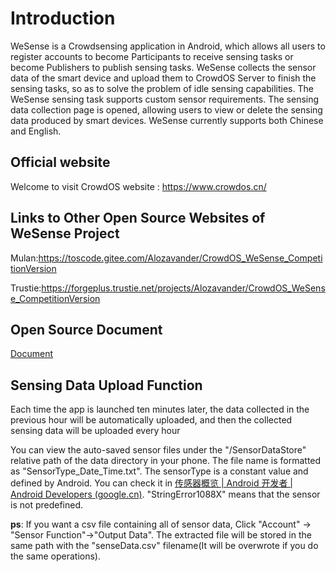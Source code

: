 # Introduction

WeSense is a Crowdsensing application in Android, which allows all users to register accounts to become Participants to receive sensing tasks or become Publishers to publish sensing tasks. WeSense collects the sensor data of the smart device and upload them to CrowdOS Server to finish the sensing tasks, so as to solve the problem of idle sensing capabilities. The WeSense sensing task supports custom sensor requirements. The sensing data collection page is opened, allowing users to view or delete the sensing data produced by smart devices. WeSense currently supports both Chinese and English.



## Official website 

Welcome to visit CrowdOS website : https://www.crowdos.cn/



## Links to Other Open Source Websites of WeSense Project 

Mulan:https://toscode.gitee.com/Alozavander/CrowdOS_WeSense_CompetitionVersion

Trustie:https://forgeplus.trustie.net/projects/Alozavander/CrowdOS_WeSense_CompetitionVersion



## Open Source Document

[Document](./开源文档.docx)



## Sensing Data Upload Function

Each time the app is launched ten minutes later, the data collected in the previous hour will be automatically uploaded, and then the collected sensing data will be uploaded every hour 

You can view the auto-saved sensor files under the "/SensorDataStore" relative path of the data directory in your phone. The file name is formatted as "SensorType_Date_Time.txt". The sensorType is a constant value and defined by Android. You can check it in [传感器概览  | Android 开发者  | Android Developers (google.cn)](https://developer.android.google.cn/guide/topics/sensors/sensors_overview). "StringError1088X" means that the sensor is not predefined.

**ps**: If you want a csv file containing all of sensor data,  Click "Account" -> "Sensor Function"->"Output Data". The extracted file will be stored in the same path with the "senseData.csv" filename(It will be overwrote if you do the same operations). 